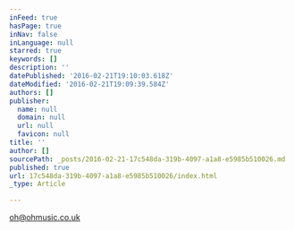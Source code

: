 ```yaml
---
inFeed: true
hasPage: true
inNav: false
inLanguage: null
starred: true
keywords: []
description: ''
datePublished: '2016-02-21T19:10:03.618Z'
dateModified: '2016-02-21T19:09:39.584Z'
authors: []
publisher:
  name: null
  domain: null
  url: null
  favicon: null
title: ''
author: []
sourcePath: _posts/2016-02-21-17c548da-319b-4097-a1a8-e5985b510026.md
published: true
url: 17c548da-319b-4097-a1a8-e5985b510026/index.html
_type: Article

---
```

oh@ohmusic.co.uk